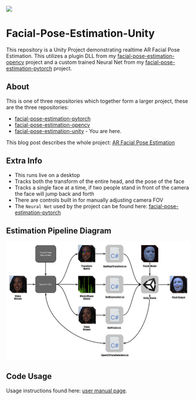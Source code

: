 ![](examples/example_b.gif)
# Facial-Pose-Estimation-Unity

This repository is a Unity Project demonstrating realtime AR Facial Pose Estimation. This utilizes a plugin DLL from my [facial-pose-estimation-opencv](https://github.com/NeuralVFX/facial-pose-estimation-opencv) project and a custom trained Neural Net from my [facial-pose-estimation-pytorch](https://github.com/NeuralVFX/facial-pose-estimation-pytorch) project.

## About
This is one of three repositories which together form a larger project, these are the three repositories:
- [facial-pose-estimation-pytorch](https://github.com/NeuralVFX/facial-pose-estimation-pytorch)
- [facial-pose-estimation-opencv](https://github.com/NeuralVFX/facial-pose-estimation-opencv) 
- [facial-pose-estimation-unity](https://github.com/NeuralVFX/facial-pose-estimation-unity) - You are here.

This blog post describes the whole project: [AR Facial Pose Estimation](http://neuralvfx.com/augmented-reality/ar-facial-pose-estimation/)


## Extra Info
- This runs live on a desktop
- Tracks both the transform of the entire head, and the pose of the face
- Tracks a single face at a time, if two people stand in front of the camera the face will jump back and forth
- There are controls built in for manually adjusting camera FOV
- The `Neural Net` used by the project can be found here: [facial-pose-estimation-pytorch](https://github.com/NeuralVFX/facial-pose-estimation-pytorch)

## Estimation Pipeline Diagram
![](examples/unity_pipeline_b.png)

## Code Usage
Usage instructions found here: [user manual page](USAGE.md).




